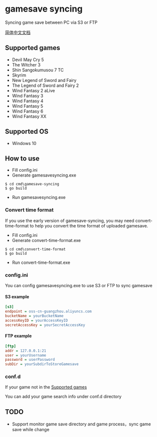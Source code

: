 # gamesave syncing

Syncing game save between PC via S3 or FTP

[简体中文文档](README-zh_CN.md)

## Supported games

* Devil May Cry 5
* The Witcher 3
* Shin Sangokumusou 7 TC
* Skyrim
* New Legend of Sword and Fairy
* The Legend of Sword and Fairy 2
* Wind Fantasy 2 aLive
* Wind Fantasy 3
* Wind Fantasy 4
* Wind Fantasy 5
* Wind Fantasy 6
* Wind Fantasy XX

## Supported OS

* Windows 10

## How to use

* Fill config.ini
* Generate gamesavesyncing.exe
```
$ cd cmd\gamesave-syncing
$ go build
```
* Run gamesavesyncing.exe

### Convert time format

If you use the early version of gamesave-syncing, you may need convert-time-format
to help you convert the time format of uploaded gamesave.

* Fill config.ini
* Generate convert-time-format.exe
```
$ cd cmd\convert-time-format
$ go build
```
* Run convert-time-format.exe

### config.ini

You can config gamesavesyncing.exe to use S3 or FTP to sync gamesave

#### S3 example

```ini
[s3]
endpoint = oss-cn-guangzhou.aliyuncs.com
bucketName = yourBucketName
accessKeyID = yourAccessKeyID
secretAccessKey = yourSecretAccessKey
```

#### FTP example
```ini
[ftp]
addr = 127.0.0.1:21
user = yourUsername
password = userPassword
subDir = yourSubdirToStoreGamesave
```

### conf.d

If your game not in the [Supported games](https://github.com/chenjianlong/gamesave-sync#supported-games)

You can add your game search info under conf.d directory

## TODO

* Support monitor game save directory and game process，sync game save while change
